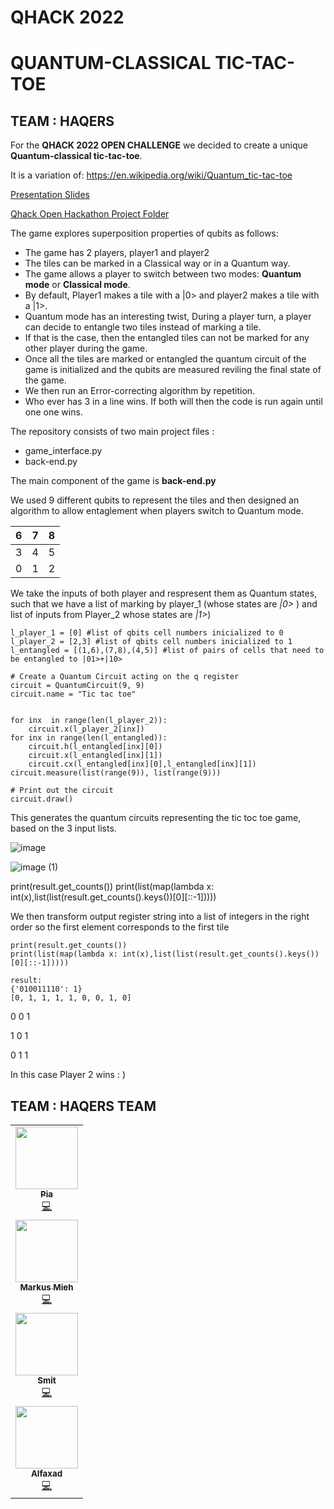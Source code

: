 # QHACK 2022



<p align="left">
  
</p>


# QUANTUM-CLASSICAL TIC-TAC-TOE

## TEAM : HAQERS 


For the **QHACK 2022 OPEN CHALLENGE** we decided to create a unique **Quantum-classical tic-tac-toe**.

It is a variation of: https://en.wikipedia.org/wiki/Quantum_tic-tac-toe 

[Presentation Slides](https://docs.google.com/presentation/d/1tBLsqmwnBltVq_fbVn21o7O-7fPXAK1HzJ5LmiDLOyc/edit?usp=sharing)


[Qhack Open Hackathon Project Folder](https://github.com/pigli2255/Qhack2022/tree/master/Qhack%20Open%20Hackathon%20Project)

The game explores superposition properties of qubits as follows:


 - The game has 2 players, player1 and player2
 - The tiles can be marked in a Classical way or in a Quantum way.
 - The game allows a player to switch between two modes: **Quantum mode** or **Classical mode**.
 - By default, Player1 makes a tile with a |0> and player2 makes a tile with a |1>.
 - Quantum mode has an interesting twist,  During a player turn, a player can decide to entangle two tiles instead of marking a tile.
 -  If that is the case, then the entangled tiles can not be marked for any other player during the game.
 - Once all the tiles are marked or entangled the quantum circuit of the game is initialized and the qubits are measured reviling the final state of the game.
 - We then run an Error-correcting algorithm by repetition.
 - Who ever has 3 in a line wins. If both will then the code is run again until one one wins.


The repository consists of two main project files : 
- game_interface.py
- back-end.py


The main component of the game is **back-end.py**

We used 9 different qubits to represent the tiles and then designed an algorithm to allow entaglement when players switch to Quantum mode.


| 6 | 7 | 8 |
|---|---|---|
| 3 | 4 | 5 |
| 0 | 1 | 2 |


We take the inputs of both player and respresent them as Quantum states, such that we have a list of marking by player_1 (whose states are *|0>* ) and list of inputs from Player_2 whose states are *|1>*)

```
l_player_1 = [0] #list of qbits cell numbers inicialized to 0
l_player_2 = [2,3] #list of qbits cell numbers inicialized to 1
l_entangled = [(1,6),(7,8),(4,5)] #list of pairs of cells that need to be entangled to |01>+|10>

# Create a Quantum Circuit acting on the q register
circuit = QuantumCircuit(9, 9)
circuit.name = "Tic tac toe"


for inx  in range(len(l_player_2)):
    circuit.x(l_player_2[inx])
for inx in range(len(l_entangled)):
    circuit.h(l_entangled[inx][0])
    circuit.x(l_entangled[inx][1])
    circuit.cx(l_entangled[inx][0],l_entangled[inx][1])
circuit.measure(list(range(9)), list(range(9)))

# Print out the circuit
circuit.draw()
```
This generates the quantum circuits representing the tic toc toe game, based on the 3 input lists.

![image](https://user-images.githubusercontent.com/68440833/151706963-23be38d3-669f-4aeb-b389-0745b07988e8.png)





![image (1)](https://user-images.githubusercontent.com/68440833/151707525-40dd0ba4-3e33-4e8b-9dfd-677cacf672c8.png)




print(result.get_counts())
print(list(map(lambda x: int(x),list(list(result.get_counts().keys())[0][::-1]))))


We then transform  output register string into a list of integers in the right order so the first element corresponds to the first tile
```
print(result.get_counts())
print(list(map(lambda x: int(x),list(list(result.get_counts().keys())[0][::-1]))))

result:
{'010011110': 1}
[0, 1, 1, 1, 1, 0, 0, 1, 0]
```
0 0 1

1 0 1

0 1 1

In this case Player 2 wins : )







## TEAM : HAQERS TEAM




<table>
<tr>
    <td align="center"><a href="https://github.com/pigli2255"><img src="https://github.com/pigli2255.png" width="100px;" alt=""/><br /><sub><b>Pia</b></sub></a><br /><a href="" title="Code">💻</a></td>
</tr>
<tr>
    <td align="center"><a href="https://github.com/markmi85"><img src="https://github.com/markmi85.png" width="100px;" alt=""/><br /><sub><b>Markus Mieh</b></sub></a><br /><a href="" title="Code">💻</a></td>
</tr>
<tr>
    <td align="center"><a href="https://github.com/smitchaudhary"><img src="https://github.com/smitchaudhary.png" width="100px;" alt=""/><br /><sub><b>Smit</b></sub></a><br /><a href="" title="Code">💻</a></td>
</tr>
<tr>
    <td align="center"><a href="https://github.com/Alfaxad"><img src="https://github.com/Alfaxad.png" width="100px;" alt=""/><br /><sub><b>Alfaxad</b></sub></a><br /><a href="" title="Code">💻</a></td>
</tr>








